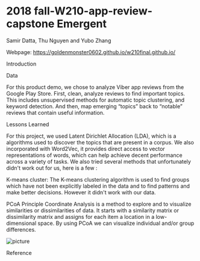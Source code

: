 # 2018 fall-W210-app-review-capstone Emergent
Samir Datta, Thu Nguyen and Yubo Zhang


Webpage:  https://goldenmonster0602.github.io/w210final.github.io/

Introduction 


Data

For this product demo, we chose to analyze Viber app reviews from the Google Play Store.  First, clean, analyze reviews to find important topics. This includes unsupervised methods for automatic topic clustering, and keyword detection.  And then, map emerging “topics” back to “notable” reviews that contain useful information.


Lessons Learned

For this project, we used Latent Dirichlet Allocation (LDA), which is a algorithms used to discover the topics that are present in a corpus. We also incorporated with Word2Vec, it provides direct access to vector representations of words, which can help achieve decent performance across a variety of tasks. We also tried several methods that unfortunately didn't work out for us, here is a few :

K-means cluster: The K-means clustering algorithm is used to find groups which have not been explicitly labeled in the data and to find patterns and make better decisions. However it didn't work with our data.

PCoA 
Principle Coordinate Analysis is a method to explore and to visualize similarities or dissimilarities of data. It starts with a similarity matrix or dissimilarity matrix and assigns for each item a location in a low-dimensional space. By using PCoA we can visualize individual and/or group differences. 

![picture](w210-app-review-capstone/new_scraped_reviews/pcoa.png)





Reference
